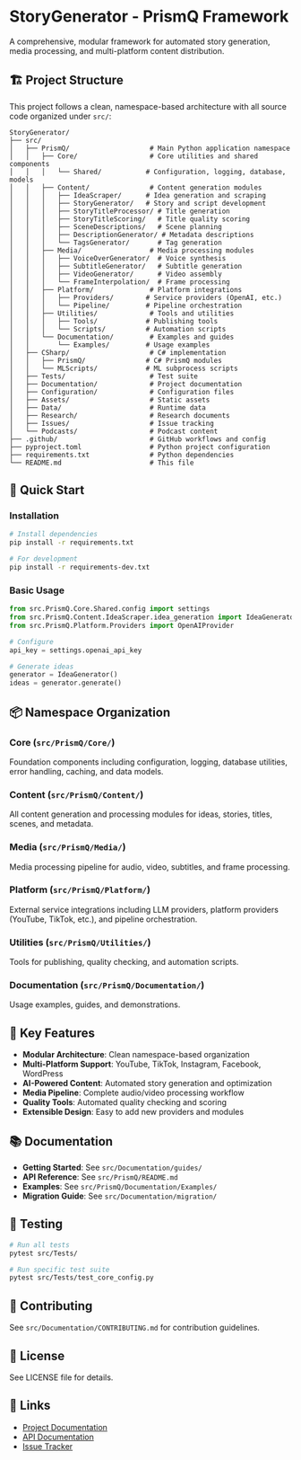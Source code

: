 # StoryGenerator - PrismQ Framework

A comprehensive, modular framework for automated story generation, media processing, and multi-platform content distribution.

## 🏗️ Project Structure

This project follows a clean, namespace-based architecture with all source code organized under `src/`:

```
StoryGenerator/
├── src/
│   ├── PrismQ/                    # Main Python application namespace
│   │   ├── Core/                  # Core utilities and shared components
│   │   │   └── Shared/           # Configuration, logging, database, models
│   │   ├── Content/               # Content generation modules
│   │   │   ├── IdeaScraper/      # Idea generation and scraping
│   │   │   ├── StoryGenerator/   # Story and script development
│   │   │   ├── StoryTitleProcessor/ # Title generation
│   │   │   ├── StoryTitleScoring/   # Title quality scoring
│   │   │   ├── SceneDescriptions/   # Scene planning
│   │   │   ├── DescriptionGenerator/ # Metadata descriptions
│   │   │   └── TagsGenerator/       # Tag generation
│   │   ├── Media/                 # Media processing modules
│   │   │   ├── VoiceOverGenerator/  # Voice synthesis
│   │   │   ├── SubtitleGenerator/   # Subtitle generation
│   │   │   ├── VideoGenerator/      # Video assembly
│   │   │   └── FrameInterpolation/  # Frame processing
│   │   ├── Platform/              # Platform integrations
│   │   │   ├── Providers/        # Service providers (OpenAI, etc.)
│   │   │   └── Pipeline/         # Pipeline orchestration
│   │   ├── Utilities/             # Tools and utilities
│   │   │   ├── Tools/            # Publishing tools
│   │   │   └── Scripts/          # Automation scripts
│   │   └── Documentation/         # Examples and guides
│   │       └── Examples/         # Usage examples
│   ├── CSharp/                    # C# implementation
│   │   ├── PrismQ/               # C# PrismQ modules
│   │   └── MLScripts/            # ML subprocess scripts
│   ├── Tests/                     # Test suite
│   ├── Documentation/             # Project documentation
│   ├── Configuration/             # Configuration files
│   ├── Assets/                    # Static assets
│   ├── Data/                      # Runtime data
│   ├── Research/                  # Research documents
│   ├── Issues/                    # Issue tracking
│   └── Podcasts/                  # Podcast content
├── .github/                       # GitHub workflows and config
├── pyproject.toml                 # Python project configuration
├── requirements.txt               # Python dependencies
└── README.md                      # This file
```

## 🚀 Quick Start

### Installation

```bash
# Install dependencies
pip install -r requirements.txt

# For development
pip install -r requirements-dev.txt
```

### Basic Usage

```python
from src.PrismQ.Core.Shared.config import settings
from src.PrismQ.Content.IdeaScraper.idea_generation import IdeaGenerator
from src.PrismQ.Platform.Providers import OpenAIProvider

# Configure
api_key = settings.openai_api_key

# Generate ideas
generator = IdeaGenerator()
ideas = generator.generate()
```

## 📦 Namespace Organization

### Core (`src/PrismQ/Core/`)
Foundation components including configuration, logging, database utilities, error handling, caching, and data models.

### Content (`src/PrismQ/Content/`)
All content generation and processing modules for ideas, stories, titles, scenes, and metadata.

### Media (`src/PrismQ/Media/`)
Media processing pipeline for audio, video, subtitles, and frame processing.

### Platform (`src/PrismQ/Platform/`)
External service integrations including LLM providers, platform providers (YouTube, TikTok, etc.), and pipeline orchestration.

### Utilities (`src/PrismQ/Utilities/`)
Tools for publishing, quality checking, and automation scripts.

### Documentation (`src/PrismQ/Documentation/`)
Usage examples, guides, and demonstrations.

## 🎯 Key Features

- **Modular Architecture**: Clean namespace-based organization
- **Multi-Platform Support**: YouTube, TikTok, Instagram, Facebook, WordPress
- **AI-Powered Content**: Automated story generation and optimization
- **Media Pipeline**: Complete audio/video processing workflow
- **Quality Tools**: Automated quality checking and scoring
- **Extensible Design**: Easy to add new providers and modules

## 📚 Documentation

- **Getting Started**: See `src/Documentation/guides/`
- **API Reference**: See `src/PrismQ/README.md`
- **Examples**: See `src/PrismQ/Documentation/Examples/`
- **Migration Guide**: See `src/Documentation/migration/`

## 🧪 Testing

```bash
# Run all tests
pytest src/Tests/

# Run specific test suite
pytest src/Tests/test_core_config.py
```

## 🤝 Contributing

See `src/Documentation/CONTRIBUTING.md` for contribution guidelines.

## 📄 License

See LICENSE file for details.

## 🔗 Links

- [Project Documentation](src/Documentation/)
- [API Documentation](src/PrismQ/README.md)
- [Issue Tracker](src/Issues/)
